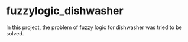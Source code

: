 # fuzzylogic_dishwasher
In this project, the problem of fuzzy logic for dishwasher was tried to be solved.

